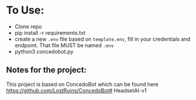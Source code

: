 # To Use:
- Clone repo
- pip install -r requirements.txt
- create a new `.env` file based on `template.env`, fill in your credentials and endpoint. That file MUST be named `.env`
- python3 concedobot.py

## Notes for the project:
This project is based on ConcedoBot which can be found here https://github.com/LostRuins/ConcedoBot#   H e a d s e t A I - v 1  
 
